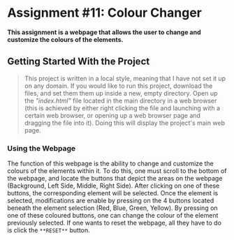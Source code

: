 # Assignment #11: Colour Changer

**This assignment is a webpage that allows the user to change and customize the colours of the elements.**

## Getting Started With the Project

> This project is written in a local style, meaning that I have not set it up on any domain. If you would like to run this project, download the files, and set them them up inside a new, empty directory. Open up the *"index.html"* file located in the main directory in a web browser (this is achieved by either right clicking the file and launching with a certain web browser, or opening up a web browser page and dragging the file into it). Doing this will display the project's main web page.

### Using the Webpage

The function of this webpage is the ability to change and customize the colours of the elements within it. To do this, one must scroll to the bottom of the webpage, and locate the buttons that depict the areas on the webpage (Background, Left Side, Middle, Right Side). After clicking on one of these buttons, the corresponding element will be selected. Once the element is selected, modifications are enable by pressing on the 4 buttons located beneath the element selection (Red, Blue, Green, Yellow). By pressing on one of these coloured buttons, one can change the colour of the element previously selected. If one wants to reset the webpage, all they have to do is click the ```**RESET**``` button.
